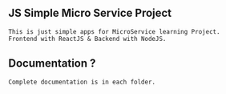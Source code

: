## JS Simple Micro Service Project

```
This is just simple apps for MicroService learning Project.
Frontend with ReactJS & Backend with NodeJS.
```

## Documentation ?
```
Complete documentation is in each folder.
```